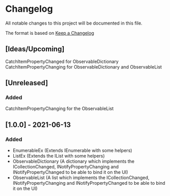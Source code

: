 # Changelog
All notable changes to this project will be documented in this file.

The format is based on [Keep a Changelog](https://keepachangelog.com/en/1.0.0/)

## [Ideas/Upcoming]
CatchItemPropertyChanged for ObservableDictionary
CatchItemPropertyChanging for ObservableDictionary and ObservableList

## [Unreleased]
### Added
CatchItemPropertyChanging for the ObservableList

## [1.0.0] - 2021-06-13
### Added
* EnumerableEx (Extends IEnumerable with some helpers)
* ListEx (Extends the IList with some helpers)
* ObservableDictionary (A dictionary which implements the ICollectionChanged, INotifyPropertyChanging and INotifyPropertyChanged to be able to bind it on the UI)
* ObservableList (A list which implements the ICollectionChanged, INotifyPropertyChanging and INotifyPropertyChanged to be able to bind it on the UI)
